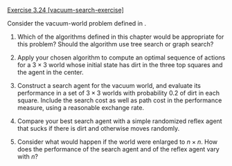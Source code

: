 [Exercise 3.24 \[vacuum-search-exercise\]](3-24/)

Consider the vacuum-world problem defined in .

1.  Which of the algorithms defined in this chapter would be appropriate
    for this problem? Should the algorithm use tree search or graph
    search?

2.  Apply your chosen algorithm to compute an optimal sequence of
    actions for a $3\times 3$ world whose initial state has dirt in the
    three top squares and the agent in the center.

3.  Construct a search agent for the vacuum world, and evaluate its
    performance in a set of $3\times 3$ worlds with probability 0.2 of
    dirt in each square. Include the search cost as well as path cost in
    the performance measure, using a reasonable exchange rate.

4.  Compare your best search agent with a simple randomized reflex agent
    that sucks if there is dirt and otherwise moves randomly.

5.  Consider what would happen if the world were enlarged to
    $n \times n$. How does the performance of the search agent and of
    the reflex agent vary with $n$?
